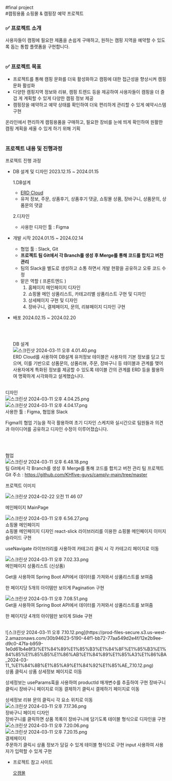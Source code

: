 #final project
<br>
#캠핑용품 쇼핑몰 & 캠핑장 예약 프로젝트
<br>

### ✅ 프로젝트 소개

사용자들이 캠핑에 필요한 제품을 손쉽게 구매하고, 원하는 캠핑 지역을 예약할 수 있도록 돕는 통합 플랫폼을 구현합니다.
<br><br>

### ✅ 프로젝트 목표

- 프로젝트를 통해 캠핑 문화를 더욱 활성화하고 캠핑에 대한 접근성을 향상시켜 캠핑 문화 활성화
- 다양한 캠핑지역 정보와 리뷰, 캠핑 트렌드 등을 제공하여 사용자들이 캠핑을 더 즐겁 게 계획할 수 있게 다양한 캠핑 정보 제공
- 캠핑장을 예약하고 예약 상태를 확인하여 더욱 편리하게 관리할 수 있게 예약시스템 구현

온라인에서 편리하게 캠핑용품을 구매하고, 필요한 장비를 눈에 띄게 확인하여 원활한 캠핑 계획을 세울 수 있게 하기 위해 기획 
<br>
<br>

### 프로젝트 내용 및 진행과정

프로젝트 진행 과정

- DB 설계 및 디자인  2023.12.15 ~ 2024.01.15
    
    1.DB설계
    
    - [ERD Cloud](https://www.erdcloud.com/d/aKBDjiorgPLKk3mBz)
    - 유저 정보, 주문, 상품후기, 상품후기 댓글, 쇼핑몰 상품, 장바구니, 상품문의, 상품문의 댓글
    
    2.디자인
    
    - 사용한 디자인 툴 : Figma
    
- 개발 시작 2024.01.15 ~ 2024.02.14
    - 협업 툴 : Slack, Git
    - **프로젝트 팀 Git에서 각 Branch를 생성 후 Merge를 통해 코드를 합치고 버전 관리**
    - 팀의 Slack을 별도로 생성하고 소통 하면서 개발 현황을 공유하고 오류 코드 수정
    - 맡은 역할 ( 프론트엔드 )
        1. 홈페이지 메인페이지 디자인
        2. 쇼핑몰 메인 상품리스트, 카테고리별 상품리스트 구현 및 디자인
        3.  상세페이지 구현 및 디자인
        4.  장바구니, 결제페이지, 문의, 리뷰페이지 디자인 구현
- 배포 2024.02.15 ~ 2024.02.20


  <br>
  <br>
  
  DB 설계<br>
  ![스크린샷 2024-03-11 오후 4.01.40.png](https://prod-files-secure.s3.us-west-2.amazonaws.com/30b94623-5190-44f1-bb72-77aa549d2e4f/9350812f-e54f-43a5-ac92-1465bf48da11/%E1%84%89%E1%85%B3%E1%84%8F%E1%85%B3%E1%84%85%E1%85%B5%E1%86%AB%E1%84%89%E1%85%A3%E1%86%BA_2024-03-11_%E1%84%8B%E1%85%A9%E1%84%92%E1%85%AE_4.01.40.png)<br>
  ERD Cloud를 사용하여 DB설계
유저정보 테이블은 사용자의 기본 정보를 담고 있으며, 이를 기반으로 상품문의, 상품리뷰, 주문, 장바구니 등 테이블과 관계를 맺어 사용자에게 특화된 정보를 제공할 수 있도록 테이블 간의 관계를 ERD 등을 활용하여 명확하게 시각화하고 설계했습니다.
<br><br>

디자인<br>
![스크린샷 2024-03-11 오후 4.04.25.png](https://prod-files-secure.s3.us-west-2.amazonaws.com/30b94623-5190-44f1-bb72-77aa549d2e4f/666cbbae-852d-4aa2-82a9-f953f36da9fb/%E1%84%89%E1%85%B3%E1%84%8F%E1%85%B3%E1%84%85%E1%85%B5%E1%86%AB%E1%84%89%E1%85%A3%E1%86%BA_2024-03-11_%E1%84%8B%E1%85%A9%E1%84%92%E1%85%AE_4.04.25.png)
<br>
![스크린샷 2024-03-11 오후 4.04.17.png](https://prod-files-secure.s3.us-west-2.amazonaws.com/30b94623-5190-44f1-bb72-77aa549d2e4f/3374b9fd-362a-45ef-9efa-8584264645a6/%E1%84%89%E1%85%B3%E1%84%8F%E1%85%B3%E1%84%85%E1%85%B5%E1%86%AB%E1%84%89%E1%85%A3%E1%86%BA_2024-03-11_%E1%84%8B%E1%85%A9%E1%84%92%E1%85%AE_4.04.17.png)
<br>
사용한 툴 : Figma, 협업용 Slack

Figma의 협업 기능을 적극 활용하여 초기 디자인 스케치와 실시간으로 팀원들과 의견과 아이디어를 공유하고 디자인 수정이 이루어졌습니다.

<br><br>

협업<br>
![스크린샷 2024-03-11 오후 6.48.18.png](https://prod-files-secure.s3.us-west-2.amazonaws.com/30b94623-5190-44f1-bb72-77aa549d2e4f/06f55a91-22a8-4ae0-8401-11cf6f5c087a/%E1%84%89%E1%85%B3%E1%84%8F%E1%85%B3%E1%84%85%E1%85%B5%E1%86%AB%E1%84%89%E1%85%A3%E1%86%BA_2024-03-11_%E1%84%8B%E1%85%A9%E1%84%92%E1%85%AE_6.48.18.png)
<br>
팀 Git에서 각 Branch를 생성 후 Merge를 통해 코드를 합치고 버전 관리 
팀 프로젝트 Git 주소 : https://github.com/KHfive-guys/camply-main/tree/master
<br>



프로젝트 이미지<br>

![스크린샷 2024-02-22 오전 11 46 07](https://github.com/rjswh0503/rjswh0503/assets/141482043/cc115137-5751-467a-84e3-7938b8e4e521)<br>

메인페이지 MainPage
<br>

![스크린샷 2024-03-11 오후 6.56.27.png](https://prod-files-secure.s3.us-west-2.amazonaws.com/30b94623-5190-44f1-bb72-77aa549d2e4f/1e439d82-1bac-4a0f-bf67-3880a37aec5f/%E1%84%89%E1%85%B3%E1%84%8F%E1%85%B3%E1%84%85%E1%85%B5%E1%86%AB%E1%84%89%E1%85%A3%E1%86%BA_2024-03-11_%E1%84%8B%E1%85%A9%E1%84%92%E1%85%AE_6.56.27.png)
<br>
쇼핑몰 메인페이지<br>
쇼핑몰 메인페이지 디자인 
react-slick 라이브러리를 이용한 쇼핑몰 메인페이지 이미지 슬라이드 구현

useNavigate 라이브러리를 사용하여 카테고리 클릭 시 각 카테고리 페이지로 이동
<br>

![스크린샷 2024-03-11 오후 7.02.33.png](https://prod-files-secure.s3.us-west-2.amazonaws.com/30b94623-5190-44f1-bb72-77aa549d2e4f/03c38596-5080-4b11-82ab-8ba7c5d871ee/%E1%84%89%E1%85%B3%E1%84%8F%E1%85%B3%E1%84%85%E1%85%B5%E1%86%AB%E1%84%89%E1%85%A3%E1%86%BA_2024-03-11_%E1%84%8B%E1%85%A9%E1%84%92%E1%85%AE_7.02.33.png)
<br>
메인페이지 상품리스트 (신상품)

Get을 사용하여 Spring Boot API에서 데이터를 가져와서 상품리스트를 보여줌

한 페이지당 5개의 아이템만 보이게 Pagination 구현
<br>

![스크린샷 2024-03-11 오후 7.08.51.png](https://prod-files-secure.s3.us-west-2.amazonaws.com/30b94623-5190-44f1-bb72-77aa549d2e4f/5cf9286c-6506-4e37-b38c-e14559db254f/%E1%84%89%E1%85%B3%E1%84%8F%E1%85%B3%E1%84%85%E1%85%B5%E1%86%AB%E1%84%89%E1%85%A3%E1%86%BA_2024-03-11_%E1%84%8B%E1%85%A9%E1%84%92%E1%85%AE_7.08.51.png)
<br>
Get을 사용하여 Spring Boot API에서 데이터를 가져와서 상품리스트를 보여줌

한 페이지당 4개의 아이템만 보이게 Slide 구현

<br>
![스크린샷 2024-03-11 오후 7.10.12.png](https://prod-files-secure.s3.us-west-2.amazonaws.com/30b94623-5190-44f1-bb72-77aa549d2e4f/12e2b9ee-d9c0-47fa-b959-1e0d61b4e8f3/%E1%84%89%E1%85%B3%E1%84%8F%E1%85%B3%E1%84%85%E1%85%B5%E1%86%AB%E1%84%89%E1%85%A3%E1%86%BA_2024-03-11_%E1%84%8B%E1%85%A9%E1%84%92%E1%85%AE_7.10.12.png)
<br>
상품 클릭시 상품 상세정보 페이지로 이동

상세정보는  useParams훅을 사용하여 productId 매개변수를 추출하여 구현
장바구니 클릭시 장바구니 페이지로 이동
결제하기 클릭시 결제하기 페이지로 이동 

상세정보 리뷰 문의 클릭시 각 요소 위치로 이동
<br>
![스크린샷 2024-03-11 오후 7.17.36.png](https://prod-files-secure.s3.us-west-2.amazonaws.com/30b94623-5190-44f1-bb72-77aa549d2e4f/b272969e-d363-4901-9e94-b1ff8c8fe00d/%E1%84%89%E1%85%B3%E1%84%8F%E1%85%B3%E1%84%85%E1%85%B5%E1%86%AB%E1%84%89%E1%85%A3%E1%86%BA_2024-03-11_%E1%84%8B%E1%85%A9%E1%84%92%E1%85%AE_7.17.36.png)
<br>
장바구니 페이지 디자인
<br>
장바구니를 클릭하면 상품 목록이 장바구니에 담기도록 테이블 형식으로 디자인을 구현
<br>
![스크린샷 2024-03-11 오후 7.20.06.png](https://prod-files-secure.s3.us-west-2.amazonaws.com/30b94623-5190-44f1-bb72-77aa549d2e4f/f7bbdace-348b-4002-ac15-343e5c0fe68e/%E1%84%89%E1%85%B3%E1%84%8F%E1%85%B3%E1%84%85%E1%85%B5%E1%86%AB%E1%84%89%E1%85%A3%E1%86%BA_2024-03-11_%E1%84%8B%E1%85%A9%E1%84%92%E1%85%AE_7.20.06.png)
<br>
![스크린샷 2024-03-11 오후 7.20.15.png](https://prod-files-secure.s3.us-west-2.amazonaws.com/30b94623-5190-44f1-bb72-77aa549d2e4f/c4e3d86e-4d0a-45e5-8d93-8c53f42ed108/%E1%84%89%E1%85%B3%E1%84%8F%E1%85%B3%E1%84%85%E1%85%B5%E1%86%AB%E1%84%89%E1%85%A3%E1%86%BA_2024-03-11_%E1%84%8B%E1%85%A9%E1%84%92%E1%85%AE_7.20.15.png)
<br>
결제페이지
<br>
주문하기 클릭시 상품 정보가 담길 수 있게 테이블 형식으로 구현 
 input 사용하여 사용자가 입력할 수 있게 구현
 <br>

 - 프로젝트 참고 사이트
    
    [오캠몰](https://www.ocamall.com/)
   

